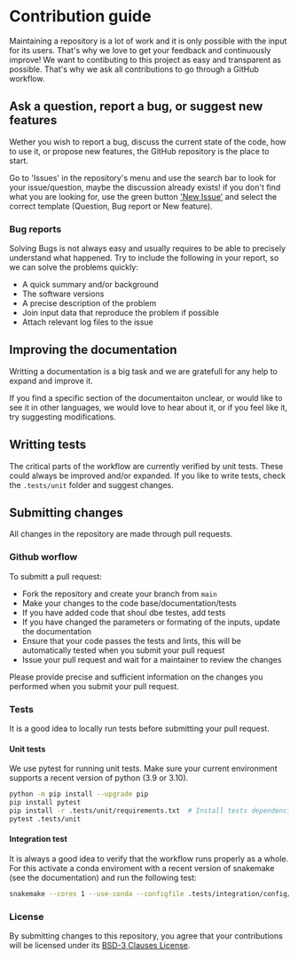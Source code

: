 # Contribution guide

Maintaining a repository is a lot of work and it is only possible with the
input for its users. That's why we love to get your feedback and continuously
improve! We want to contibuting to this project as easy and transparent as
possible. That's why we ask all contributions to go through a GitHub workflow.

## Ask a question, report a bug, or suggest new features

Wether you wish to report a bug, discuss the current state of the code,
how to use it, or propose new features, the GitHub repository is the place to
start.

Go to 'Issues' in the repository's menu and use the search bar to look for your
issue/question, maybe the discussion already exists! if you don't find what
you are looking for, use the green button
['New Issue'](https://github.com/CVUA-RRW/FooDMe/issues)
and select the correct template (Question, Bug report or New feature).

### Bug reports

Solving Bugs is not always easy and usually requires to be able to precisely
understand what happened. Try to include the following in your report, so we
can solve the problems quickly:

- A quick summary and/or background
- The software versions
- A precise description of the problem
- Join input data that reproduce the problem if possible
- Attach relevant log files to the issue

## Improving the documentation

Writting a documentation is a big task and we are gratefull for any help
to expand and improve it.

If you find a specific section of the documentaiton unclear, or would like to
see it in other languages, we would love to hear about it, or if you feel like
it, try suggesting modifications.


## Writting tests

The critical parts of the workflow are currently verified by unit tests.
These could always be improved and/or expanded. If you like to write tests,
check the `.tests/unit` folder and suggest changes.

## Submitting changes

All changes in the repository are made through pull requests.

### Github worflow

To submitt a pull request:

- Fork the repository and create your branch from `main`
- Make your changes to the code base/documentation/tests
- If you have added code that shoul dbe testes, add tests
- If you have changed the parameters or formating of the inputs, update the documentation
- Ensure that your code passes the tests and lints, this will be automatically
  tested when you submit your pull request
- Issue your pull request and wait for a maintainer to review the changes

Please provide precise and sufficient information on the changes you
performed when you submit your pull request.

### Tests

It is a good idea to locally run tests before submitting your pull request.

#### Unit tests

We use pytest for running unit tests. Make sure your current environment supports
a recent version of python (3.9 or 3.10).

```bash
python -m pip install --upgrade pip
pip install pytest
pip install -r .tests/unit/requirements.txt  # Install tests dependencies
pytest .tests/unit
```

#### Integration test

It is always a good idea to verify that the workflow runs properly as a whole.
For this activate a conda enviroment with a recent version of snakemake (see the
documentation) and run the following test:

```bash
snakemake --cores 1 --use-conda --configfile .tests/integration/config/config.yaml
```

### License

By submitting changes to this repository, you agree that your contributions
will be licensed under its [BSD-3 Clauses License](LICENSE).
